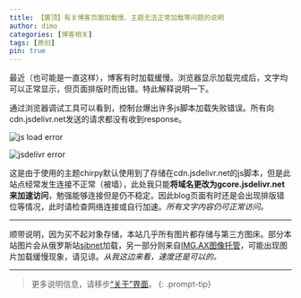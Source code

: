 ```yaml
---
title: 【置顶】有关博客页面加载慢、主题无法正常加载等问题的说明
author: dimo
categories: [博客相关]
tags: [原创]
pin: true
---
```


最近（也可能是一直这样），博客有时加载缓慢。浏览器显示加载完成后，文字均可以正常显示，但页面排版时而出错。特此解释说明一下。

通过浏览器调试工具可以看到，控制台爆出许多js脚本加载失败错误。所有向cdn.jsdelivr.net发送的请求都没有收到response。

![js load error](https://dataphoto.sibnet.ru/upload/imggreat/1674195540811477560.jpg)

![jsdelivr error](https://dataphoto.sibnet.ru/upload/imggreat/1674195620471477560.jpg)

这是由于使用的主题chirpy默认使用到了存储在cdn.jsdelivr.net的js脚本，但是此站点经常发生连接不正常（被墙），此处我只能**将域名更改为gcore.jsdelivr.net来加速访问**，勉强能够连接但是仍不稳定。因此blog页面有时还是会出现排版错位等情况，此时请检查网络连接或自行加速。*所有文字内容仍可正常访问。*

---

顺带说明，因为买不起对象存储，本站几乎所有图片都存储与第三方图床。部分本站图片会从俄罗斯站[sibnet](https://photo.sibnet.ru/)加载，另一部分则来自[IMG.AX图像托管](https://img.ax/)，可能出现图片加载缓慢现象，请见谅。*从我这边来看，速度还是可以的。*

---

> 更多说明信息，请移步[“关于”界面](/chirpy/about/)。
{: .prompt-tip}

